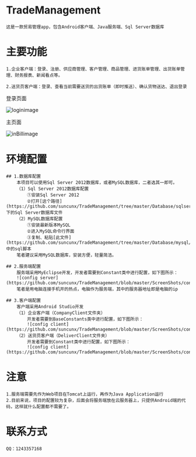 # TradeManagement
	这是一款贸易管理app，包含Android客户端、Java服务端、Sql Server数据库
	
# 主要功能
	
	1.企业客户端：登录、注册、供应商管理、客户管理、商品管理、进货账单管理、出货账单管理、财务报表、新闻看点等。
	
	2.送货员客户端：登录、查看当前需要送货的出货账单（即时推送）、确认货物送达、退出登录
	
登录页面

![loginimage](https://github.com/suncunx/TradeManagement/blob/master/ScreenShots/login.jpg)

主页面

![inBillimage](https://github.com/suncunx/TradeManagement/blob/master/ScreenShots/inBill.jpg)

# 环境配置
	## 1.数据库配置
		本项目可以使用Sql Server 2012数据库，或者MySQL数据库，二者选其一即可。
		（1）Sql Server 2012数据库配置
			①安装Sql Server 2012
			②打开[这个路径](https://github.com/suncunx/TradeManagement/tree/master/Database/sqlserver)下的Sql Server数据库文件
		（2）MySQL数据库配置
			①安装最新版本MySQL
			②进入MySQL命令行界面
			③复制、粘贴[此文件](https://github.com/suncunx/TradeManagement/tree/master/Database/mysql/sql.txt)中的sql脚本
		笔者建议采用MySQL数据库，安装方便，轻量简洁。
	
	## 2.服务端配置
		服务端采用MyEclipse开发，开发者需要到Constant类中进行配置，如下图所示：
		![config server](https://github.com/suncunx/TradeManagement/blob/master/ScreenShots/configServer.png)
		笔者是用电脑连接手机开的热点，电脑作为服务端，其中的服务器地址即是电脑的ip

	## 3.客户端配置
		客户端采用Android Studio开发
		（1）企业客户端（CompanyClient文件夹）
			开发者需要到BaseConstants类中进行配置，如下图所示：
			![config client](https://github.com/suncunx/TradeManagement/blob/master/ScreenShots/configCompany.png)
		（2）送货员客户端（DeliverClient文件夹）
			开发者需要到Constant类中进行配置，如下图所示：
			![config client](https://github.com/suncunx/TradeManagement/blob/master/ScreenShots/configDeliverer.png)

# 注意
	1.服务端需要先作为Web项目在Tomcat上运行，再作为Java Application运行
	2.目前来说，项目的配置较为复杂，后面会将服务端放在云服务器上，只提供Android端的代码，这样就什么配置都不需要了。
	
# 联系方式
	QQ：1243357168
